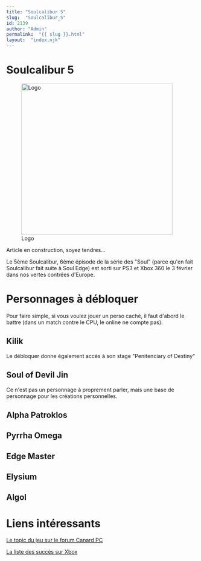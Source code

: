 ```yaml
---
title: "Soulcalibur 5"
slug:  "Soulcalibur_5"
id: 2139
author: "Admin"
permalink:  "{{ slug }}.html"
layout:  "index.njk"
---
```


# Soulcalibur 5

<figure>
<img src="/images/Soulcalibur5_Logo.png" title="Logo" width="400"
alt="Logo" />
<figcaption aria-hidden="true">Logo</figcaption>
</figure>

Article en construction, soyez tendres...

Le 5ème Soulcalibur, 6ème épisode de la série des "Soul" (parce qu'en
fait Soulcalibur fait suite à Soul Edge) est sorti sur PS3 et Xbox 360
le 3 février dans nos vertes contrées d'Europe.

# Personnages à débloquer

Pour faire simple, si vous voulez jouer un perso caché, il faut d'abord
le battre (dans un match contre le CPU, le online ne compte pas).

## Kilik

Le débloquer donne également accès à son stage "Penitenciary of Destiny"

## Soul of Devil Jin

Ce n'est pas un personnage à proprement parler, mais une base de
personnage pour les créations personnelles.

## Alpha Patroklos

## Pyrrha Omega

## Edge Master

## Elysium

## Algol

# Liens intéressants

[Le topic du jeu sur le forum Canard
PC](http://forum.canardpc.com/threads/61529-SoulCalibur-V-360-PS3)

[La liste des succès sur
Xbox](http://www.xbox360achievements.org/game/soul-calibur-v/achievements/)
